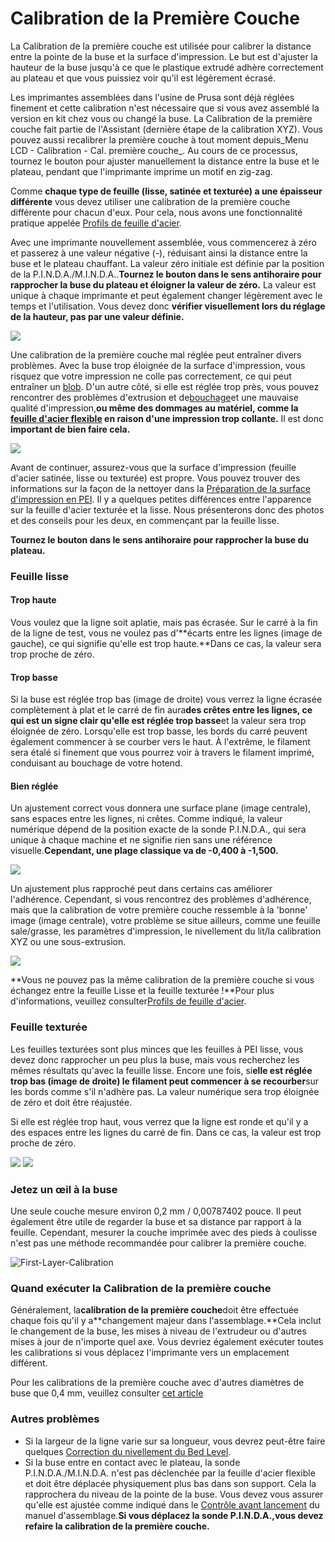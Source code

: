 # Calibration de la Première Couche

La Calibration de la première couche est utilisée pour calibrer la distance entre la pointe de la buse et la surface d'impression. Le but est d'ajuster la hauteur de la buse jusqu'à ce que le plastique extrudé adhère correctement au plateau et que vous puissiez voir qu'il est légèrement écrasé.

Les imprimantes assemblées dans l'usine de Prusa sont déjà réglées finement et cette calibration n'est nécessaire que si vous avez assemblé la version en kit chez vous ou changé la buse. La Calibration de la première couche fait partie de l'Assistant (dernière étape de la calibration XYZ). Vous pouvez aussi recalibrer la première couche à tout moment depuis_Menu LCD - Calibration - Cal. première couche_. Au cours de ce processus, tournez le bouton pour ajuster manuellement la distance entre la buse et le plateau, pendant que l'imprimante imprime un motif en zig-zag.

Comme **chaque type de feuille (lisse, satinée et texturée) a une épaisseur différente** vous devez utiliser une calibration de la première couche différente pour chacun d'eux. Pour cela, nous avons une fonctionnalité pratique appelée [Profils de feuille d'acier](https://help.prusa3d.com/fr/article/profils-de-feuille-dacier_1955).

Avec une imprimante nouvellement assemblée, vous commencerez à zéro et passerez à une valeur négative (-), réduisant ainsi la distance entre la buse et le plateau chauffant. La valeur zéro initiale est définie par la position de la P.I.N.D.A./M.I.N.D.A..**Tournez le bouton dans le sens antihoraire pour rapprocher la buse du plateau et éloigner la valeur de zéro.** La valeur est unique à chaque imprimante et peut également changer légèrement avec le temps et l'utilisation. Vous devez donc **vérifier visuellement lors du réglage de la hauteur, pas par une valeur définie.**

![](https://cdn.help.prusa3d.com/wp-content/uploads/first_layer-768x433-1.jpg)

Une calibration de la première couche mal réglée peut entraîner divers problèmes. Avec la buse trop éloignée de la surface d'impression, vous risquez que votre impression ne colle pas correctement, ce qui peut entraîner un [blob](https://help.prusa3d.com/fr/article/blob-sur-lextrudeur_2005). D'un autre côté, si elle est réglée trop près, vous pouvez rencontrer des problèmes d'extrusion et de[bouchage](https://help.prusa3d.com/fr/article/buse-hotend-bouchee-mk3s-mk2-5s_2008)et une mauvaise qualité d'impression,**ou même des dommages au matériel, comme la [feuille d'acier flexible](https://help.prusa3d.com/fr/article/feuilles-dacier-flexible-guide_2195) en raison d'une impression trop collante.** Il est donc **important de bien faire cela.**

![](https://cdn.help.prusa3d.com/wp-content/uploads/First-Layer-Calibration-01.jpg)

Avant de continuer, assurez-vous que la surface d'impression (feuille d'acier satinée, lisse ou texturée) est propre. Vous pouvez trouver des informations sur la façon de la nettoyer dans la [Préparation de la surface d'impression en PEI](https://help.prusa3d.com/fr/article/problemes-de-premiere-couche_1804). Il y a quelques petites différences entre l'apparence sur la feuille d'acier texturée et la lisse. Nous présenterons donc des photos et des conseils pour les deux, en commençant par la feuille lisse.

**Tournez le bouton dans le sens antihoraire pour rapprocher la buse du plateau.**

### Feuille lisse

#### Trop haute

Vous voulez que la ligne soit aplatie, mais pas écrasée. Sur le carré à la fin de la ligne de test, vous ne voulez pas d'**écarts entre les lignes (image de gauche), ce qui signifie qu'elle est trop haute.**Dans ce cas, la valeur sera trop proche de zéro.

#### Trop basse

Si la buse est réglée trop bas (image de droite) vous verrez la ligne écrasée complètement à plat et le carré de fin aura**des crêtes entre les lignes, ce qui est un signe clair qu'elle est réglée trop basse**et la valeur sera trop éloignée de zéro. Lorsqu'elle est trop basse, les bords du carré peuvent également commencer à se courber vers le haut. À l'extrême, le filament sera étalé si finement que vous pourrez voir à travers le filament imprimé, conduisant au bouchage de votre hotend.

#### Bien réglée

Un ajustement correct vous donnera une surface plane (image centrale), sans espaces entre les lignes, ni crêtes. Comme indiqué, la valeur numérique dépend de la position exacte de la sonde P.I.N.D.A., qui sera unique à chaque machine et ne signifie rien sans une référence visuelle.**Cependant, une plage classique va de -0,400 à -1,500.**

![](https://cdn.help.prusa3d.com/wp-content/uploads/First-Layer-Calibration-02.jpg)

Un ajustement plus rapproché peut dans certains cas améliorer l'adhérence. Cependant, si vous rencontrez des problèmes d'adhérence, mais que la calibration de votre première couche ressemble à la 'bonne' image (image centrale), votre problème se situe ailleurs, comme une feuille sale/grasse, les paramètres d'impression, le nivellement du lit/la calibration XYZ ou une sous-extrusion.

![](https://cdn.help.prusa3d.com/wp-content/uploads/First-Layer-Calibration-03fix-2.jpg)

**Vous ne pouvez pas la même calibration de la première couche si vous échangez entre la feuille Lisse et la feuille texturée !**Pour plus d'informations, veuillez consulter[Profils de feuille d'acier](https://help.prusa3d.com/fr/article/profils-de-feuille-dacier_1955).

### Feuille texturée

Les feuilles texturées sont plus minces que les feuilles à PEI lisse, vous devez donc rapprocher un peu plus la buse, mais vous recherchez les mêmes résultats qu'avec la feuille lisse. Encore une fois, si**elle est réglée trop bas (image de droite) le filament peut commencer à se recourber**sur les bords comme s'il n'adhère pas. La valeur numérique sera trop éloignée de zéro et doit être réajustée.

Si elle est réglée trop haut, vous verrez que la ligne est ronde et qu'il y a des espaces entre les lignes du carré de fin. Dans ce cas, la valeur est trop proche de zéro.

![](https://cdn.help.prusa3d.com/wp-content/uploads/First-Layer-Calibration-04.jpg)
![](https://cdn.help.prusa3d.com/wp-content/uploads/First-Layer-Calibration-04.jpg)

### Jetez un œil à la buse

Une seule couche mesure environ 0,2 mm / 0,00787402 pouce. Il peut également être utile de regarder la buse et sa distance par rapport à la feuille. Cependant, mesurer la couche imprimée avec des pieds à coulisse n'est pas une méthode recommandée pour calibrer la première couche.

![First-Layer-Calibration](https://cdn.help.prusa3d.com/wp-content/uploads/First-Layer-Calibration-05.jpg)

### Quand exécuter la Calibration de la première couche

Généralement, la**calibration de la première couche**doit être effectuée chaque fois qu'il y a**changement majeur dans l'assemblage.**Cela inclut le changement de la buse, les mises à niveau de l'extrudeur ou d'autres mises à jour de n'importe quel axe. Vous devriez également exécuter toutes les calibrations si vous déplacez l'imprimante vers un emplacement différent.

Pour les calibrations de la première couche avec d'autres diamètres de buse que 0,4 mm, veuillez consulter [cet article](https://help.prusa3d.com/fr/article/differents-types-de-buse_2193#first-layer-calibration-of-other-nozzles)

### Autres problèmes

* Si la largeur de la ligne varie sur sa longueur, vous devrez peut-être faire quelques [Correction du nivellement du Bed Level](https://help.prusa3d.com/fr/article/correction-du-nivellement-du-bed-level_2267).
* Si la buse entre en contact avec le plateau, la sonde P.I.N.D.A./M.I.N.D.A. n'est pas déclenchée par la feuille d'acier flexible et doit être déplacée physiquement plus bas dans son support. Cela la rapprochera du niveau de la pointe de la buse. Vous devez vous assurer qu'elle est ajustée comme indiqué dans le [Contrôle avant lancement](https://help.prusa3d.com/fr/guide/9-controle-avant-lancement_76792) du manuel d'assemblage.**Si vous déplacez la sonde P.I.N.D.A.,vous devez refaire la calibration de la première couche.**